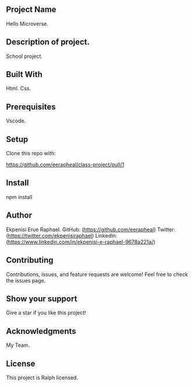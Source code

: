 ## Project Name

 Hello Microverse.

## Description of project.

 School project.

## Built With

Html.
Css.

## Prerequisites

 Vscode.

## Setup

Clone this repo with:

https://github.com/eerapheal/class-project/pull/1

## Install

npm install

## Author

 Ekpenisi Erue Raphael.
GitHub: (https://github.com/eerapheal)
Twitter: (https://twitter.com/ekpenisiraphael)
LinkedIn: (https://www.linkedin.com/in/ekpenisi-e-raphael-9678a221a/)

## Contributing

Contributions, issues, and feature requests are welcome!
Feel free to check the issues page.

## Show your support

Give a star if you like this project!

## Acknowledgments

My Team.

## License

This project is Ralph licensed.
